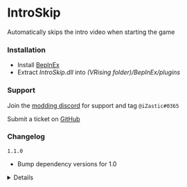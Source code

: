 # IntroSkip
Automatically skips the intro video when starting the game

### Installation
- Install [BepInEx](https://v-rising.thunderstore.io/package/BepInEx/BepInExPack_V_Rising/)
- Extract _IntroSkip.dll_ into _(VRising folder)/BepInEx/plugins_

### Support
Join the [modding discord](https://vrisingmods.com/discord) for support and tag `@iZastic#0365`

Submit a ticket on [GitHub](https://github.com/iZastic/vrising-introskip/issues)

### Changelog
`1.1.0`
- Bump dependency versions for 1.0

<details>

`1.0.0`
- Initial release

</details>